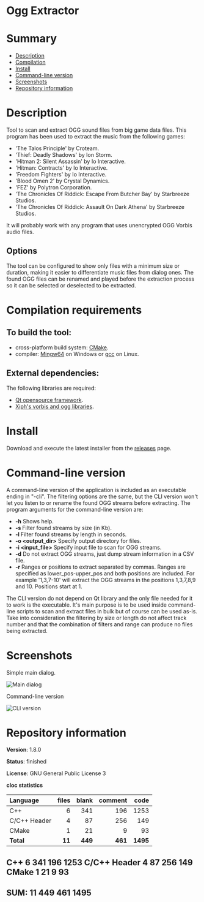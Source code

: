 Ogg Extractor
=============

# Summary
- [Description](#description)
- [Compilation](#compilation-requirements)
- [Install](#install)
- [Command-line version](#command-line-version)
- [Screenshots](#screenshots)
- [Repository information](#repository-information)

# Description
Tool to scan and extract OGG sound files from big game data files. This program has been used to extract the music from the following games:
* 'The Talos Principle' by Croteam.
* 'Thief: Deadly Shadows' by Ion Storm.
* 'Hitman 2: Silent Assassin' by Io Interactive.
* 'Hitman: Contracts' by Io Interactive.
* 'Freedom Fighters' by Io Interactive. 
* 'Blood Omen 2' by Crystal Dynamics. 
* 'FEZ' by Polytron Corporation.
* 'The Chronicles Of Riddick: Escape From Butcher Bay' by Starbreeze Studios.
* 'The Chronicles Of Riddick: Assault On Dark Athena' by Starbreeze Studios.

It will probably work with any program that uses unencrypted OGG Vorbis audio files. 

## Options
The tool can be configured to show only files with a minimum size or duration, making it easier to differentiate music files from dialog ones. 
The found OGG files can be renamed and played before the extraction process so it can be selected or deselected to be extracted. 

# Compilation requirements
## To build the tool:
* cross-platform build system: [CMake](http://www.cmake.org/cmake/resources/software.html).
* compiler: [Mingw64](http://sourceforge.net/projects/mingw-w64/) on Windows or [gcc](http://gcc.gnu.org/) on Linux.

## External dependencies:
The following libraries are required:
* [Qt opensource framework](http://www.qt.io/).
* [Xiph's vorbis and ogg libraries](https://www.xiph.org/).

# Install
Download and execute the latest installer from the [releases](https://github.com/FelixdelasPozas/OGG-Extractor/releases) page.

# Command-line version
A command-line version of the application is included as an executable ending in "-cli". The filtering options are the same, 
but the CLI version won't let you listen to or rename the found OGG streams before extracting. The program arguments for the
command-line version are:
* **-h** Shows help.
* **-s <number>**     Filter found streams by size (in Kb).
* **-l <number>**    Filter found streams by length in seconds.
* **-o <output_dir>** Specify output directory for files.
* **-i <input_file>** Specify input file to scan for OGG streams.
* **-d**              Do not extract OGG streams, just dump stream information in a CSV file.
* **-r <range>**      Ranges or positions to extract separated by commas. Ranges are specified as lower_pos-upper_pos
                  and both positions are included. For example '1,3,7-10' will extract the OGG streams in the 
                  positions 1,3,7,8,9 and 10. Positions start at 1.
                  
The CLI version do not depend on Qt library and the only file needed for it to work is the executable. It's main 
purpose is to be used inside command-line scripts to scan and extract files in bulk but of course can be used as-is.
Take into consideration the filtering by size or length do not affect track number and that the combination of filters
and range can produce no files being extracted. 

# Screenshots
Simple main dialog.

![Main dialog](https://user-images.githubusercontent.com/12167134/55731451-8a73b880-5a1a-11e9-9343-712513c41f1d.jpg)

Command-line version

![CLI version](https://user-images.githubusercontent.com/12167134/261821158-19554381-b7c6-4d94-8353-095ccf02b0bc.png)

# Repository information
**Version**: 1.8.0

**Status**: finished

**License**: GNU General Public License 3

**cloc statistics**

| Language                     |files          |blank        |comment           |code  |
|:-----------------------------|--------------:|------------:|-----------------:|-----:|
| C++                          |    6          |  341        |    196           | 1253 |
| C/C++ Header                 |    4          |   87        |    256           | 149  |
| CMake                        |    1          |   21        |      9           |  93  |
| **Total**                    |   **11**      |  **449**    |   **461**        |**1495**|

C++                              6            341            196           1253
C/C++ Header                     4             87            256            149
CMake                            1             21              9             93
-------------------------------------------------------------------------------
SUM:                            11            449            461           1495
-------------------------------------------------------------------------------